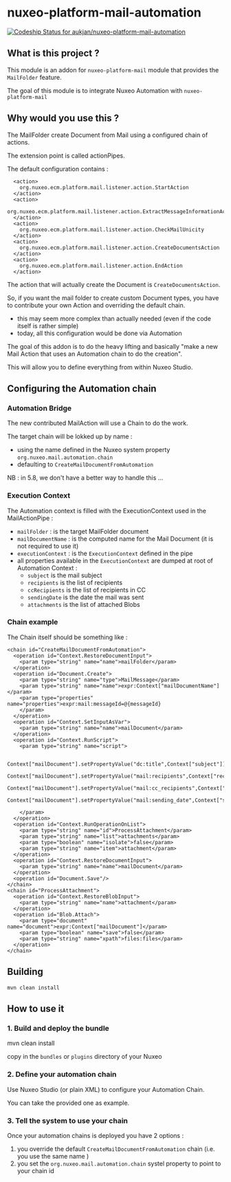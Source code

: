 nuxeo-platform-mail-automation
==============================
[ ![Codeship Status for aukjan/nuxeo-platform-mail-automation](https://www.codeship.io/projects/89d595c0-247e-0132-f691-7a18c3a15c1b/status)](https://www.codeship.io/projects/36874)

## What is this project ?

This module is an addon for `nuxeo-platform-mail` module that provides the `MailFolder` feature.

The goal of this module is to integrate Nuxeo Automation with `nuxeo-platform-mail`

## Why would you use this ?

The MailFolder create Document from Mail using a configured chain of actions.

The extension point is called actionPipes.

The default configuration contains :

      <action>
        org.nuxeo.ecm.platform.mail.listener.action.StartAction
      </action>
      <action>
        org.nuxeo.ecm.platform.mail.listener.action.ExtractMessageInformationAction
      </action>
      <action>
        org.nuxeo.ecm.platform.mail.listener.action.CheckMailUnicity
      </action>
      <action>
        org.nuxeo.ecm.platform.mail.listener.action.CreateDocumentsAction
      </action>
      <action>
        org.nuxeo.ecm.platform.mail.listener.action.EndAction
      </action>

The action that will actually create the Document is `CreateDocumentsAction`.

So, if you want the mail folder to create custom Document types, you have to contribute your own Action and overriding the default chain.

 - this may seem more complex than actually needed (even if the code itself is rather simple)
 - today, all this configuration would be done via Automation

The goal of this addon is to do the heavy lifting and basically "make a new Mail Action that uses an Automation chain to do the creation".

This will allow you to define everything from within Nuxeo Studio.

## Configuring the Automation chain

### Automation Bridge

The new contributed MailAction will use a Chain to do the work.

The target chain will be lokked up by name :

 - using the name defined in the Nuxeo system property `org.nuxeo.mail.automation.chain`
 - defaulting to `CreateMailDocumentFromAutomation`

NB : in 5.8, we don't have a better way to handle this ...

### Execution Context

The Automation context is filled with the ExecutionContext used in the MailActionPipe :

 - `mailFolder` : is the target MailFolder document
 - `mailDocumentName` : is the computed name for the Mail Document (it is not required to use it)
 - `executionContext` : is the `ExecutionContext` defined in the pipe
 - all properties available in the `ExecutionContext` are dumped at root of Automation Context :
    - `subject` is the mail subject
    - `recipients` is the list of recipients
    - `ccRecipients` is the list of recipients in CC
    - `sendingDate` is the date the mail was sent
    - `attachments` is the list of attached Blobs

### Chain example

The Chain itself should be something like : 


    <chain id="CreateMailDocumentFromAutomation">
      <operation id="Context.RestoreDocumentInput">
        <param type="string" name="name">mailFolder</param>
      </operation>
      <operation id="Document.Create">
        <param type="string" name="type">MailMessage</param>
        <param type="string" name="name">expr:Context["mailDocumentName"]</param>
        <param type="properties" name="properties">expr:mail:messageId=@{messageId}
        </param>
      </operation>
      <operation id="Context.SetInputAsVar">
        <param type="string" name="name">mailDocument</param>
      </operation>
      <operation id="Context.RunScript">
        <param type="string" name="script">
           
           Context["mailDocument"].setPropertyValue("dc:title",Context["subject"]);
           Context["mailDocument"].setPropertyValue("mail:recipients",Context["recipients"]);
           Context["mailDocument"].setPropertyValue("mail:cc_recipients",Context["ccRecipients"]);
           Context["mailDocument"].setPropertyValue("mail:sending_date",Context["sendingDate"]);
              
        </param>
      </operation>
      <operation id="Context.RunOperationOnList">
        <param type="string" name="id">ProcessAttachment</param>
        <param type="string" name="list">attachments</param>
        <param type="boolean" name="isolate">false</param>
        <param type="string" name="item">attachment</param>
      </operation>
      <operation id="Context.RestoreDocumentInput">
        <param type="string" name="name">mailDocument</param>
      </operation>
      <operation id="Document.Save"/>
    </chain>
    <chain id="ProcessAttachment">
      <operation id="Context.RestoreBlobInput">
        <param type="string" name="name">attachment</param>
      </operation>
      <operation id="Blob.Attach">
        <param type="document" name="document">expr:Context["mailDocument"]</param>
        <param type="boolean" name="save">false</param>
        <param type="string" name="xpath">files:files</param>
      </operation>
    </chain>

## Building

    mvn clean install 

## How to use it 

### 1. Build and deploy the bundle

   mvn clean install
   
   copy in the `bundles` or `plugins` directory of your Nuxeo

### 2. Define your automation chain

Use Nuxeo Studio (or plain XML) to configure your Automation Chain.

You can take the provided one as example.

### 3. Tell the system to use your chain

Once your automation chains is deployed you have 2 options :

 1. you override the default `CreateMailDocumentFromAutomation` chain (i.e. you use the same name )
 2. you set the `org.nuxeo.mail.automation.chain` systel property to point to your chain id
 
